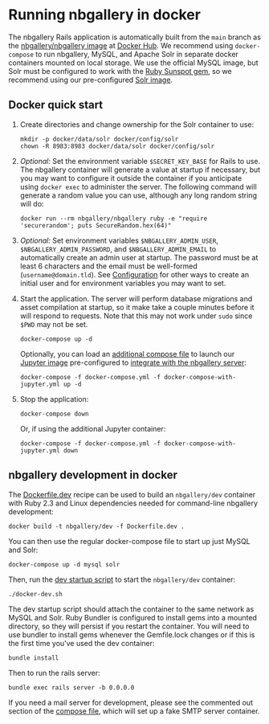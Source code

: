 # Running nbgallery in docker

The nbgallery Rails application is automatically built from the `main` branch as the [nbgallery/nbgallery image](https://hub.docker.com/r/nbgallery/nbgallery/) at [Docker Hub](https://hub.docker.com).  We recommend using `docker-compose` to run nbgallery, MySQL, and Apache Solr in separate docker containers mounted on local storage.  We use the official MySQL image, but Solr must be configured to work with the [Ruby Sunspot gem](https://github.com/sunspot/sunspot), so we recommend using our pre-configured [Solr image](https://github.com/nbgallery/nbgallery-solr).

## Docker quick start

 1. Create directories and change ownership for the Solr container to use:
 
    ```
    mkdir -p docker/data/solr docker/config/solr
    chown -R 8983:8983 docker/data/solr docker/config/solr
    ```
 
 2. *Optional:* Set the environment variable `$SECRET_KEY_BASE` for Rails to use.  The nbgallery container will generate a value at startup if necessary, but you may want to configure it outside the container if you anticipate using `docker exec` to administer the server.  The following command will generate a random value you can use, although any long random string will do:
 
     ```
     docker run --rm nbgallery/nbgallery ruby -e "require 'securerandom'; puts SecureRandom.hex(64)"
     ```

 3. *Optional:* Set environment variables `$NBGALLERY_ADMIN_USER`, `$NBGALLERY_ADMIN_PASSWORD`, and `$NBGALLERY_ADMIN_EMAIL` to automatically create an admin user at startup.  The password must be at least 6 characters and the email must be well-formed (`username@domain.tld`).  See [Configuration](configuration.md) for other ways to create an initial user and for environment variables you may want to set.

 4. Start the application.  The server will perform database migrations and asset compilation at startup, so it make take a couple minutes before it will respond to requests.  Note that this may not work under `sudo` since `$PWD` may not be set.

     ```
     docker-compose up -d
     ```

     Optionally, you can load an [additional compose file](../docker-compose-with-jupyter.yml) to launch our [Jupyter image](https://github.com/nbgallery/docker-images/tree/main/base-notebook) pre-configured to [integrate with the nbgallery server](jupyter_integration.md):

     ```
     docker-compose -f docker-compose.yml -f docker-compose-with-jupyter.yml up -d 
     ```

 5. Stop the application:

     ```
     docker-compose down
     ```

     Or, if using the additional Jupyter container:

     ```
     docker-compose -f docker-compose.yml -f docker-compose-with-jupyter.yml down
     ```

## nbgallery development in docker

The [Dockerfile.dev](../Dockerfile.dev) recipe can be used to build an `nbgallery/dev` container with Ruby 2.3 and Linux dependencies needed for command-line nbgallery development:

```
docker build -t nbgallery/dev -f Dockerfile.dev .
```

You can then use the regular docker-compose file to start up just MySQL and Solr:

```
docker-compose up -d mysql solr
```

Then, run the [dev startup script](../docker-dev.sh) to start the `nbgallery/dev` container:

```
./docker-dev.sh
```

The dev startup script should attach the container to the same network as MySQL and Solr.  Ruby Bundler is configured to install gems into a mounted directory, so they will persist if you restart the container.  You will need to use bundler to install gems whenever the Gemfile.lock changes or if this is the first time you've used the dev container:

```
bundle install
```

Then to run the rails server:

```
bundle exec rails server -b 0.0.0.0
```

If you need a mail server for development, please see the commented out section of the [compose file](../docker-compose.yml), which will set up a fake SMTP server container.
